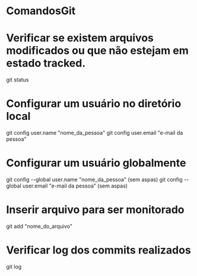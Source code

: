 # ComandosGit
# Verificar se existem arquivos modificados ou que não estejam em estado tracked.

git status

# Configurar um usuário no diretório local

 git config user.name "nome_da_pessoa"
 git config user.email "e-mail da pessoa"
 
# Configurar um usuário globalmente
 
 git config --global user.name "nome_da_pessoa" (sem aspas)
 git config --global user.email "e-mail da pessoa" (sem aspas)
 
# Inserir arquivo para ser monitorado
 
 git add "nome_do_arquivo"
 
# Verificar log dos commits realizados
 
 git log


